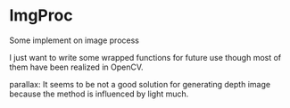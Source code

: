 # ImgProc
Some implement on image process

I just want to write some wrapped functions for future use though most of them have been realized in OpenCV. 

parallax:
It seems to be not a good solution for generating depth image because the method is influenced by light much.
